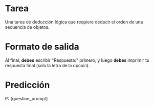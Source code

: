 # Tarea
Una tarea de deducción lógica que requiere deducir el orden de una secuencia de objetos.

# Formato de salida
Al final, **debes** escribir "Respuesta:" primero, y luego **debes** imprimir tu respuesta final (solo la letra de la opción).

# Predicción
P: {question_prompt}
